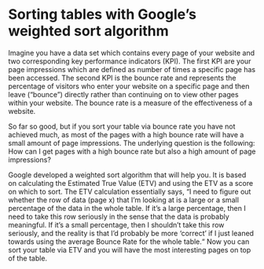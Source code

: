 # Sorting tables with Google’s weighted sort algorithm
Imagine you have a data set which contains every page of your website and two corresponding key performance indicators (KPI). The first KPI are your page impressions which are defined as number of times a specific page has been accessed. The second KPI is the bounce rate and represents the percentage of visitors who enter your website on a specific page and then leave (“bounce”) directly rather than continuing on to view other pages within your website. The bounce rate is a measure of the effectiveness of a website.

So far so good, but if you sort your table via bounce rate you have not achieved much, as most of the pages with a high bounce rate will have a small amount of page impressions. The underlying question is the following: How can I get pages with a high bounce rate but also a high amount of page impressions?

Google developed a weighted sort algorithm that will help you. It is based on calculating the Estimated True Value (ETV) and using the ETV as a score on which to sort. The ETV calculation essentially says, “I need to figure out whether the row of data (page x) that I’m looking at is a large or a small percentage of the data in the whole table. If it’s a large percentage, then I need to take this row seriously in the sense that the data is probably meaningful. If it’s a small percentage, then I shouldn’t take this row seriously, and the reality is that I’d probably be more ‘correct’ if I just leaned towards using the average Bounce Rate for the whole table.“ Now you can sort your table via ETV and you will have the most interesting pages on top of the table.
